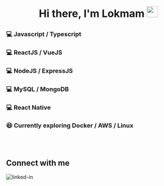 # <p align="center"> Hi there, I'm Lokmam <img src="https://raw.githubusercontent.com/MartinHeinz/MartinHeinz/master/wave.gif" width="30px"> </p>

### :computer: Javascript / Typescript

### :computer: ReactJS / VueJS

### :computer: NodeJS / ExpressJS

### :computer: MySQL / MongoDB

### :computer: React Native

### :satisfied: Currently exploring Docker / AWS / Linux

<br>
<br>

## Connect with me

[<img align="left" alt="linked-in" src="https://img.shields.io/badge/linkedin-%230077B5.svg?&style=for-the-badge&logo=linkedin&logoColor=white" />](https://www.linkedin.com/in/loxmannhi/)

<br>
<br>

<!--
**lokmannhi/lokmannhi** is a ✨ _special_ ✨ repository because its `README.md` (this file) appears on your GitHub profile.

Here are some ideas to get you started:

- 🔭 I’m currently working on ...
- 🌱 I’m currently learning ...
- 👯 I’m looking to collaborate on ...
- 🤔 I’m looking for help with ...
- 💬 Ask me about ...
- 📫 How to reach me: ...
- 😄 Pronouns: ...
- ⚡ Fun fact: ...
-->
